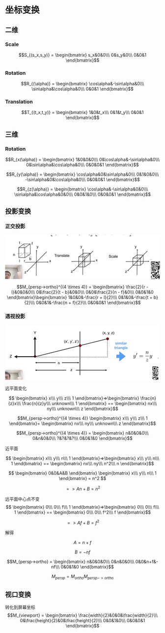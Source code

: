 # 坐标变换
## 二维
### Scale
$$S_{(s_x,s_y)} = \begin{bmatrix} s_x&0&0\\\ 0&s_y&0\\\ 0&0&1 \end{bmatrix}$$

### Rotation
$$R_{(\alpha)} = \begin{bmatrix} \cos\alpha&-\sin\alpha&0\\\ \sin\alpha&\cos\alpha&0\\\ 0&0&1 \end{bmatrix}$$

### Translation
$$T_{(t_x,t_y)} = \begin{bmatrix} 1&0&t_x\\\ 0&1&t_y\\\ 0&0&1 \end{bmatrix}$$

## 三维
### Rotation
$$R_{x(\alpha)} = \begin{bmatrix} 1&0&0&0\\\ 0&\cos\alpha&-\sin\alpha&0\\\ 0&\sin\alpha&\cos\alpha&0\\\ 0&0&0&1 \end{bmatrix}$$

$$R_{y(\alpha)} = \begin{bmatrix} \cos\alpha&0&\sin\alpha&0\\\ 0&1&0&0\\\ -\sin\alpha&0&\cos\alpha&0\\\ 0&0&0&1 \end{bmatrix}$$

$$R_{z(\alpha)} = \begin{bmatrix} \cos\alpha&-\sin\alpha&0&0\\\ \sin\alpha&\cos\alpha&0&0\\\ 0&0&1&0\\\ 0&0&0&1 \end{bmatrix}$$

## 投影变换

### 正交投影
![avatar](../ImageToMarkdown/QQ20201230191715.png)

$$M_{persp->ortho}^{(4 \times 4)} = \begin{bmatrix} \frac{2}{r - l}&0&0&0\\\ 0&\frac{2}{t - b}&0&0\\\ 0&0&\frac{2}{n - f}&0\\\ 0&0&1&0 \end{bmatrix}\begin{bmatrix} 1&0&0&-\frac{r + l}{2}\\\ 0&1&0&-\frac{t + b}{2}\\\ 0&0&1&-\frac{n + f}{2}\\\ 0&0&0&1 \end{bmatrix}$$

### 透视投影

![avatar](../ImageToMarkdown/QQ20201230174344.png)

远平面变化

$$ \begin{bmatrix} x\\\ y\\\ z\\\ 1 \end{bmatrix}=>\begin{bmatrix} \frac{n}{z}x\\\ \frac{n}{z}y\\\ unknown\\\ 1 \end{bmatrix} == \begin{bmatrix} nx\\\ ny\\\ unknown\\\ z \end{bmatrix}$$

$$M_{persp->ortho}^{(4 \times 4)} \begin{bmatrix} x\\\ y\\\ z\\\ 1 \end{bmatrix}= \begin{bmatrix} nx\\\ ny\\\ unknown\\\ z \end{bmatrix}$$

$$M_{persp->ortho}^{(4 \times 4)} = \begin{bmatrix} n&0&0&0\\\ 0&n&0&0\\\ ?&?&?&?\\\ 0&0&1&0 \end{bmatrix}$$

近平面

$$ \begin{bmatrix} x\\\ y\\\ n\\\ 1 \end{bmatrix}=>\begin{bmatrix} x\\\ y\\\ n\\\ 1 \end{bmatrix} == \begin{bmatrix} nx\\\ ny\\\ n^2\\\ n \end{bmatrix}$$

$$ \begin{bmatrix} 0&0&A&B \end{bmatrix} \begin{bmatrix} x\\\ y\\\ n\\\ 1 \end{bmatrix} = n^2 $$

$$ => An + B = n^2 $$

远平面中心点不变
$$ \begin{bmatrix} 0\\\ 0\\\ f\\\ 1 \end{bmatrix}=>\begin{bmatrix} 0\\\ 0\\\ f\\\ 1 \end{bmatrix} == \begin{bmatrix} 0\\\ 0\\\ f^2\\\ f \end{bmatrix}$$

$$ => Af + B = f^2 $$

解得

$$  A = n + f $$

$$  B = -nf $$

$$M_{persp->ortho} = \begin{bmatrix} n&0&0&0\\\ 0&n&0&0\\\ 0&0&n+f&-nf\\\ 0&0&1&0 \end{bmatrix}$$

$$M_{persp} = M_{ortho}M_{persp->ortho}$$

## 视口变换
转化到屏幕坐标
$$M_{viewport} = \begin{bmatrix} \frac{width}{2}&0&0&\frac{width}{2}\\\ 0&\frac{height}{2}&0&\frac{height}{2}\\\ 0&0&1&0\\\ 0&0&0&1 \end{bmatrix}$$





